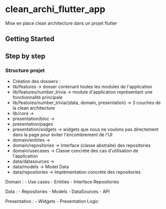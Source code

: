 # clean_archi_flutter_app

Mise en place clean architecture dans un projet flutter

## Getting Started

## Step by step

### Structure projet

- Création des dossiers :
- lib/features -> dosser contenant toutes les modules de l'application
- lib/features/number_trivia -> module d'application représentant une fonctionnalité principale
- lib/features/number_trivia/(data, domain, presentation) -> 3 couches de la clean architecture
- lib/core ->
- presentation/bloc ->
- presentation/pages
- presentation/widgets -> widgets que nous ne voulons pas directement dans la page pour éviter l'encombrement de l'UI
- domain/entities ->
- domain/repositories -> Interface (classe abstraite) des repositories
- domain/usecases -> Classe concrète des cas d'utilisation de l'application
- data/datasources ->
- data/models -> Model Data
- data/repositories -> Implémentation concrète des repositories

Domain :
    - Use cases
    - Entities
    - Interface Repositories

Data :
    - Repositories
    - Models
    - DataSources
    - API

Presentation :
    - Widgets
    - Presentation Logic

